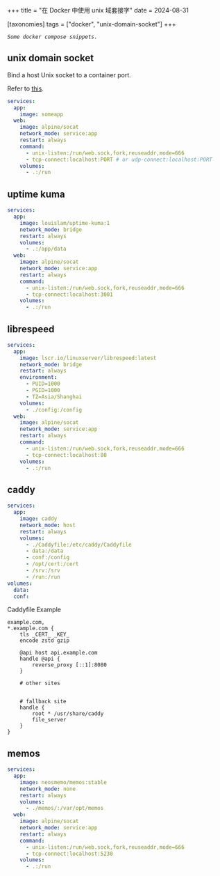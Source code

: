 +++
title = "在 Docker 中使用 unix 域套接字"
date = 2024-08-31

[taxonomies]
tags = ["docker", "unix-domain-socket"]
+++

_`Some docker compose snippets.`_

## unix domain socket

Bind a host Unix socket to a container port.

Refer to [this](https://serverfault.com/questions/1156554/bind-a-host-unix-socket-to-a-container-port).

```yml
services:
  app:
    image: someapp
  web:
    image: alpine/socat
    network_mode: service:app
    restart: always
    command:
      - unix-listen:/run/web.sock,fork,reuseaddr,mode=666
      - tcp-connect:localhost:PORT # or udp-connect:localhost:PORT
    volumes:
      - .:/run
```

## uptime kuma

```yml
services:
  app:
    image: louislam/uptime-kuma:1
    network_mode: bridge
    restart: always
    volumes:
      - .:/app/data
  web:
    image: alpine/socat
    network_mode: service:app
    restart: always
    command:
      - unix-listen:/run/web.sock,fork,reuseaddr,mode=666
      - tcp-connect:localhost:3001
    volumes:
      - .:/run
```

## librespeed

```yml
services:
  app:
    image: lscr.io/linuxserver/librespeed:latest
    network_mode: bridge
    restart: always
    environment:
      - PUID=1000
      - PGID=1000
      - TZ=Asia/Shanghai
    volumes:
      - ./config:/config
  web:
    image: alpine/socat
    network_mode: service:app
    restart: always
    command:
      - unix-listen:/run/web.sock,fork,reuseaddr,mode=666
      - tcp-connect:localhost:80
    volumes:
      - .:/run
```

## caddy

```yml
services:
  app:
    image: caddy
    network_mode: host
    restart: always
    volumes:
      - ./Caddyfile:/etc/caddy/Caddyfile
      - data:/data
      - conf:/config
      - /opt/cert:/cert
      - /srv:/srv
      - /run:/run
volumes:
  data:
  conf:
```

Caddyfile Example

```caddyfile
example.com,
*.example.com {
    tls _CERT_ _KEY_
    encode zstd gzip

    @api host api.example.com
    handle @api {
        reverse_proxy [::1]:8080
    }

    # other sites


    # fallback site
    handle {
        root * /usr/share/caddy
        file_server
    }
}
```

## memos

```yml
services:
  app:
    image: neosmemo/memos:stable
    network_mode: none
    restart: always
    volumes:
      - ./memos/:/var/opt/memos
  web:
    image: alpine/socat
    network_mode: service:app
    restart: always
    command:
      - unix-listen:/run/web.sock,fork,reuseaddr,mode=666
      - tcp-connect:localhost:5230
    volumes:
      - .:/run
```

